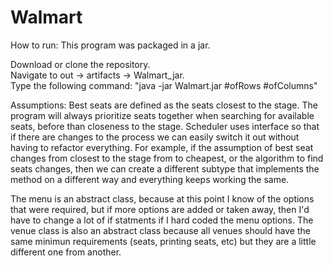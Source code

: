 # Walmart


How to run: 
This program was packaged in a jar. 

Download or clone the repository.  
Navigate to out -> artifacts -> Walmart_jar.  
Type the following command: "java -jar Walmart.jar #ofRows #ofColumns" 



Assumptions:
Best seats are defined as the seats closest to the stage.
The program will always prioritize seats together when searching for available 
seats, before than closeness to the stage. 
Scheduler uses interface so that if there are changes to the process we can easily switch it out without having to refactor everything. For example, if the assumption of best seat changes from closest to the stage from to cheapest, or the algorithm to find seats changes, then we can create a different subtype that implements the method on a different way and everything keeps working the same.

The menu is an abstract class, because at this point I know of the options that were required, but if more options are added or taken away, then I'd have to change a lot of if statments if I hard coded the menu options. 
The venue class is also an abstract class because all venues should have the same minimun requirements (seats, printing seats, etc) but they are a little different one from another. 
